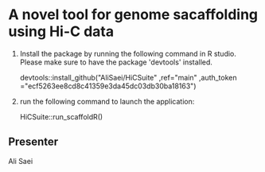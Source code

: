 # A novel tool for genome sacaffolding using Hi-C data

1) Install the package by running the following command in R studio.  Please make sure to have the package 'devtools' installed.

	devtools::install_github("AliSaei/HiCSuite"
                         ,ref="main"
                         ,auth_token ="ecf5263ee8cd8c41359e3da45dc03db30ba18163")
2) run the following command to launch the application:

	HiCSuite::run_scaffoldR()


## Presenter
Ali Saei
